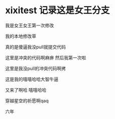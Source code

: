 # xixitest 记录这是女王分支
我是女王女王第一次修改

我的本地修改草

真的是傻逼我没pull就提交代码

这里是冲突的代码啊麻痹
然后我第一次啦


这里是我没pull的冲突代码啊拷

这是我的嘻嘻哈哈大智牛逼

又来了啊哈
嘻嘻哈哈



穿越星空的祈愿啊qaq


六年
